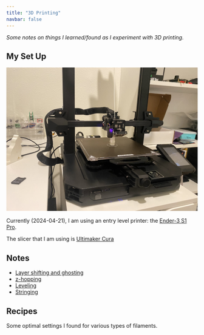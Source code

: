 ```yaml
---
title: "3D Printing"
navbar: false
---
```


_Some notes on things I learned/found as I experiment with 3D printing._

## My Set Up
![ender-3-pro-photo](/images/ender-3-pro.jpeg)

Currently (2024-04-21), I am using an entry level printer: the [Ender-3 S1 Pro](https://www.creality.com/products/creality-ender-3-s1-pro-fdm-3d-printer).

The slicer that I am using is [Ultimaker Cura](https://ultimaker.com/software/ultimaker-cura/)

## Notes
- [Layer shifting and ghosting](/subpages/layer_shifting.md)
- [z-hopping](/subpages/z_hopping.md)
- [Leveling](/subpages/leveling.md)
- [Stringing](/subpages/stringing.md)

## Recipes
Some optimal settings I found for various types of filaments.